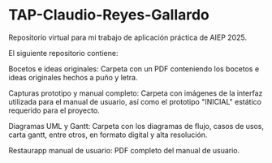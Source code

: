 # TAP-Claudio-Reyes-Gallardo
Repositorio virtual para mi trabajo de aplicación práctica de AIEP 2025.

El siguiente repositorio contiene:

Bocetos e ideas originales: Carpeta con un PDF conteniendo los bocetos e ideas originales hechos a puño y letra.

Capturas prototipo y manual completo: Carpeta con imágenes de la interfaz utilizada para el manual de usuario, así como el prototipo "INICIAL" estático requerido para el proyecto. 

Diagramas UML y Gantt: Carpeta con los diagramas de flujo, casos de usos, carta gantt, entre otros, en formato digital y alta resolución.

Restaurapp manual de usuario: PDF completo del manual de usuario.
